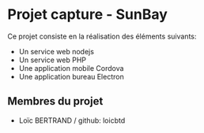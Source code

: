 # Projet capture - SunBay

Ce projet consiste en la réalisation des éléments suivants:

* Un service web nodejs
* Un service web PHP
* Une application mobile Cordova
* Une application bureau Electron


## Membres du projet

* Loïc BERTRAND / github: loicbtd
